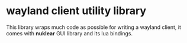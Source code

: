 # wayland client utility library

This library wraps much code as possible for writing a wayland client, it comes
with **nuklear** GUI library and its lua bindings.

